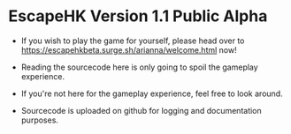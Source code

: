 # EscapeHK Version 1.1 Public Alpha

- If you wish to play the game for yourself, please head over to https://escapehkbeta.surge.sh/arianna/welcome.html now!
- Reading the sourcecode here is only going to spoil the gameplay experience.

- If you're not here for the gameplay experience, feel free to look around.
- Sourcecode is uploaded on github for logging and documentation purposes.
